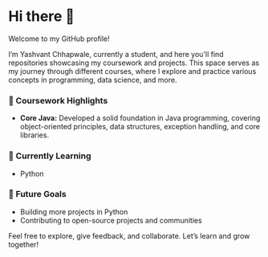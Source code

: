 # Hi there 👋

Welcome to my GitHub profile!

I’m Yashvant Chhapwale, currently a student, and here you'll find repositories showcasing my coursework and projects. This space serves as my journey through different courses, where I explore and practice various concepts in programming, data science, and more.

### 📘 Coursework Highlights

- **Core Java:** Developed a solid foundation in Java programming, covering object-oriented principles, data structures, exception handling, and core libraries.

### 🌱 Currently Learning

- Python
  
### 🚀 Future Goals

- Building more projects in Python
- Contributing to open-source projects and communities

Feel free to explore, give feedback, and collaborate. Let’s learn and grow together!

<!---
Yashvant-Chhapwale-Course-Work/Yashvant-Chhapwale-Course-Work is a ✨ special ✨ repository because its `README.md` (this file) appears on your GitHub profile.
You can click the Preview link to take a look at your changes.
--->
